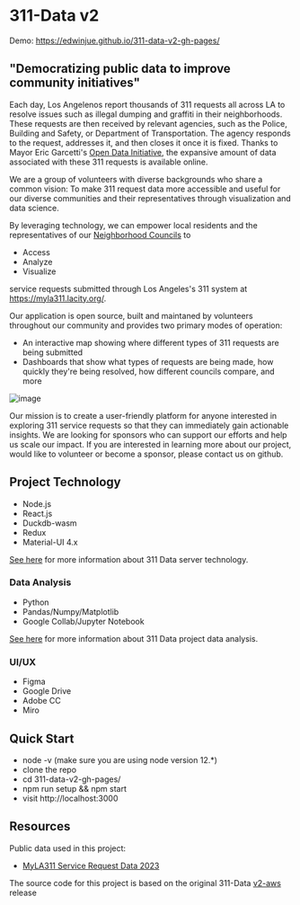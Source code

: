 # 311-Data v2

Demo: https://edwinjue.github.io/311-data-v2-gh-pages/

## "Democratizing public data to improve community initiatives"
Each day, Los Angelenos report thousands of 311 requests all across LA to resolve issues such as illegal dumping and graffiti in their neighborhoods. These requests are then received by relevant agencies, such as the Police, Building and Safety, or Department of Transportation. The agency responds to the request, addresses it, and then closes it once it is fixed. Thanks to Mayor Eric Garcetti's [Open Data Initiative](https://data.lacity.org/), the expansive amount of data associated with these 311 requests is available online.

We are a group of volunteers with diverse backgrounds who share a common vision: To make 311 request data more accessible and useful for our diverse communities and their representatives through visualization and data science. 

By leveraging technology, we can empower local residents and the representatives of our [Neighborhood Councils](https://empowerla.org/councils/) to 
* Access
* Analyze
* Visualize

service requests submitted through Los Angeles's 311 system at https://myla311.lacity.org/. 

Our application is open source, built and maintaned by volunteers throughout our community and provides two primary modes of operation:
* An interactive map showing where different types of 311 requests are being submitted
* Dashboards that show what types of requests are being made, how quickly they're being resolved, how different councils compare, and more

![image](https://user-images.githubusercontent.com/1448719/233575938-ce84a530-39ff-484e-a848-56121a40fe51.png)

Our mission is to create a user-friendly platform for anyone interested in exploring 311 service requests so that they can immediately gain actionable insights. We are looking for sponsors who can support our efforts and help us scale our impact. If you are interested in learning more about our project, would like to volunteer or become a sponsor, please contact us on github. 

## Project Technology
* Node.js
* React.js
* Duckdb-wasm
* Redux
* Material-UI 4.x

[See here](https://github.com/edwinjue/311-data-v2-server#311-data-v2-server) for more information about 311 Data server technology.

### Data Analysis

* Python
* Pandas/Numpy/Matplotlib
* Google Collab/Jupyter Notebook


[See here](docs/data_loading.md) for more information about 311 Data project data analysis.

### UI/UX

* Figma
* Google Drive
* Adobe CC
* Miro

## Quick Start
* node -v (make sure you are using node version 12.*)
* clone the repo
* cd 311-data-v2-gh-pages/
* npm run setup && npm start
* visit http://localhost:3000

## Resources
Public data used in this project:
* [MyLA311 Service Request Data 2023](https://data.lacity.org/City-Infrastructure-Service-Requests/MyLA311-Service-Request-Data-2023/4a4x-mna2)

The source code for this project is based on the original 311-Data [v2-aws](https://github.com/hackforla/311-data/releases/tag/v2-aws) release
